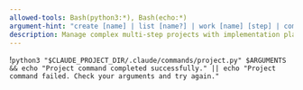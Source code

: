 ```yaml
---
allowed-tools: Bash(python3:*), Bash(echo:*)
argument-hint: "create [name] | list [name?] | work [name] [step] | complete [name] [step] | status [name] | parse [name]"
description: Manage complex multi-step projects with implementation plans and step tracking
---
```


!`python3 "$CLAUDE_PROJECT_DIR/.claude/commands/project.py" $ARGUMENTS && echo "Project command completed successfully." || echo "Project command failed. Check your arguments and try again."`